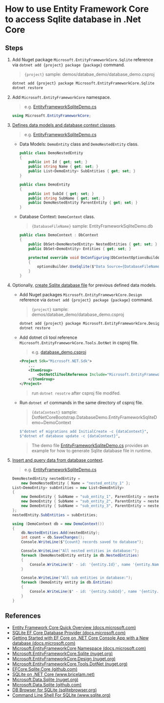 # How to use Entity Framework Core to access Sqlite database in .Net Core

## Steps

1. Add Nuget package `Microsoft.EntityFrameworkCore.Sqlite` reference via `dotnet add {project} package {package}` command.

    > `{project}` sample: demos/databae_demo/database_demo.csproj

    ```bash
    dotnet add {project} package Microsoft.EntityFrameworkCore.Sqlite
    dotnet restore
    ```

2. Add `Microsoft.EntityFrameworkCore` namespace.

    > e.g. [EntityFrameworkSqliteDemo.cs](../../demos/database_demo/EntityFrameworkSqliteDemo.cs)
    ```csharp
    using Microsoft.EntityFrameworkCore;
    ```

3. [Defines data models and database context classes](https://docs.microsoft.com/en-us/ef/core/get-started/netcore/new-db-sqlite#create-the-model).

    > e.g. [EntityFrameworkSqliteDemo.cs](../../demos/database_demo/EntityFrameworkSqliteDemo.cs)

    * Data Models: `DemoEntity` class and `DemoNestedEntity` class.

        ```csharp
        public class DemoNestedEntity
        {
            public int Id { get; set; }
            public string Name { get; set; }
            public List<DemoEntity> SubEntities { get; set; }
        }

        public class DemoEntity
        {
            public int SubId { get; set; }
            public string SubName { get; set; }
            public DemoNestedEntity ParentEntity { get; set; }
        }
        ```

    * Database Context: `DemoContext` class.

        > `{DatabaseFileName}` sample: EntityFrameworkSqliteDemo.db

        ```csharp
        public class DemoContext : DbContext
        {
            public DbSet<DemoNestedEntity> NestedEntities { get; set; }
            public DbSet<DemoEntity> Entities { get; set; }

            protected override void OnConfiguring(DbContextOptionsBuilder optionsBuilder)
            {
                optionsBuilder.UseSqlite($"Data Source={DatabaseFileName}");
            }
        }
        ```

4. Optionally, [create Sqlite database file](https://docs.microsoft.com/en-us/ef/core/get-started/netcore/new-db-sqlite#create-the-database) for previous defined data models.

    * Add Nuget packages `Microsoft.EntityFrameworkCore.Design` reference via `dotnet add {project} package {package}` command.

        > `{project}` sample: demos/databae_demo/database_demo.csproj

        ```bash
        dotnet add {project} package Microsoft.EntityFrameworkCore.Design
        dotnet restore
        ```

    * Add dotnet cli tool reference `Microsoft.EntityFrameworkCore.Tools.DotNet` in csproj file.

        > e.g. [database_demo.csproj](demos/databae_demo/database_demo.csproj)

        ```xml
        <Project Sdk="Microsoft.NET.Sdk">
            ...
            <ItemGroup>
                <DotNetCliToolReference Include="Microsoft.EntityFrameworkCore.Tools.DotNet" Version="2.0.2" />
            </ItemGroup>
        </Project>
        ```

        > run `dotnet resotre` after csproj file modifed.

    * Run `dotnet ef` commands in the same directory of csproj file.

        > `{dataContext}` sample: DotNetCoreBootstrap.DatabaseDemo.EntityFrameworkSqliteDemo+DemoContext

        ```bash
        $"dotnet ef migrations add InitialCreate -c {dataContext}",
        $"dotnet ef database update -c {dataContext}",
        ```

        > The demo file [EntityFrameworkSqliteDemo.cs](../../demos/database_demo/EntityFrameworkSqliteDemo.cs) provides an example for how to generate Sqlite database file in runtime.

5. [Insert and query data from database context](https://docs.microsoft.com/en-us/ef/core/get-started/netcore/new-db-sqlite#use-your-model).

    > e.g. [EntityFrameworkSqliteDemo.cs](../../demos/database_demo/EntityFrameworkSqliteDemo.cs)

    ```csharp
    DemoNestedEntity nestedEntity =
        new DemoNestedEntity { Name = "nested_entity_1" };
    List<DemoEntity> subEntities = new List<DemoEntity>
    {
        new DemoEntity { SubName = "sub_entity_1", ParentEntity = nestedEntity },
        new DemoEntity { SubName = "sub_entity_2", ParentEntity = nestedEntity },
        new DemoEntity { SubName = "sub_entity_3", ParentEntity = nestedEntity },
    };
    nestedEntity.SubEntities = subEntities;

    using (DemoContext db = new DemoContext())
    {
        db.NestedEntities.Add(nestedEntity);
        int count = db.SaveChanges();
        Console.WriteLine($"{count} records saved to database");

        Console.WriteLine("All nested entities in database:");
        foreach (DemoNestedEntity entity in db.NestedEntities)
        {
            Console.WriteLine($" - id: '{entity.Id}', name '{entity.Name}'");
        }

        Console.WriteLine("All sub entities in database:");
        foreach (DemoEntity entity in db.Entities)
        {
            Console.WriteLine($" - id: '{entity.SubId}', name '{entity.SubName}'");
        }
    }
    ```

## References

* [Entity Framework Core Quick Overview (docs.microsoft.com)](https://docs.microsoft.com/en-us/ef/core/)
* [SQLite EF Core Database Provider (docs.microsoft.com)](https://docs.microsoft.com/en-us/ef/core/providers/sqlite/)
* [Getting Started with EF Core on .NET Core Console App with a New database (docs.microsoft.com)](https://docs.microsoft.com/en-us/ef/core/get-started/netcore/new-db-sqlite)
* [Microsoft.EntityFrameworkCore Namespace (docs.microsoft.com)](https://docs.microsoft.com/en-us/dotnet/api/microsoft.entityframeworkcore)
* [Microsoft.EntityFrameworkCore.Sqlite (nuget.org)](https://www.nuget.org/packages/Microsoft.EntityFrameworkCore.Sqlite)
* [Microsoft.EntityFrameworkCore.Design (nuget.org)](https://www.nuget.org/packages/Microsoft.EntityFrameworkCore.Design)
* [Microsoft.EntityFrameworkCore.Tools.DotNet (nuget.org)](https://www.nuget.org/packages/Microsoft.EntityFrameworkCore.Tools.DotNet)
* [EFCore.Sqlite.Core (github.com)](https://github.com/aspnet/EntityFrameworkCore/tree/dev/src/EFCore.Sqlite.Core)
* [SQLite on .NET Core (www.bricelam.net)](http://www.bricelam.net/2015/04/29/sqlite-on-corefx.html)
* [Microsoft.Data.Sqlite (nuget.org)](https://www.nuget.org/packages/Microsoft.Data.Sqlite)
* [Microsoft.Data.Sqlite (github.com)](https://github.com/aspnet/Microsoft.Data.Sqlite)
* [DB Browser for SQLite (sqlitebrowser.org)](http://sqlitebrowser.org/)
* [Command Line Shell For SQLite (www.sqlite.org)](http://www.sqlite.org/cli.html)